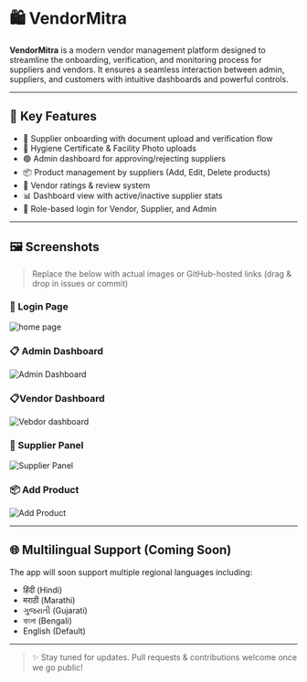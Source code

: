 # 🛍️ VendorMitra

**VendorMitra** is a modern vendor management platform designed to streamline the onboarding, verification, and monitoring process for suppliers and vendors. It ensures a seamless interaction between admin, suppliers, and customers with intuitive dashboards and powerful controls.

---

## 📌 Key Features

- 👤 Supplier onboarding with document upload and verification flow
- 🧾 Hygiene Certificate & Facility Photo uploads
- 🟢 Admin dashboard for approving/rejecting suppliers
- 📦 Product management by suppliers (Add, Edit, Delete products)
- 🌟 Vendor ratings & review system
- 📊 Dashboard view with active/inactive supplier stats
- 🔐 Role-based login for Vendor, Supplier, and Admin

---

## 🖼️ Screenshots

> Replace the below with actual images or GitHub-hosted links (drag & drop in issues or commit)

### 🔐 Login Page  
![home page](https://github.com/user-attachments/assets/58f18a7f-5df8-4d13-bef8-fd38c5d1795e)


### 📋 Admin Dashboard  
![Admin Dashboard](https://github.com/user-attachments/assets/f02545c1-a1c6-4a0f-9648-91e69e2223c1)

### 📋Vendor Dashboard

![Vebdor dashboard](https://github.com/user-attachments/assets/3fe0f0e8-9b11-416b-a38b-e63ab1b283a7)


### 🛒 Supplier Panel  
![Supplier Panel](./screenshots/supplier-dashboard.png)

### 📦 Add Product  
![Add Product](./screenshots/add-product.png)

---

## 🌐 Multilingual Support (Coming Soon)

The app will soon support multiple regional languages including:

- हिंदी (Hindi)
- मराठी (Marathi)
- ગુજરાતી (Gujarati)
- বাংলা (Bengali)
- English (Default)

---

> ✨ Stay tuned for updates. Pull requests & contributions welcome once we go public!

